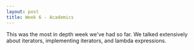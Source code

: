 ```yaml
---
layout: post
title: Week 6 - Academics
---
```


This was the most in depth week we've had so far. We talked extensively about iterators, implementing iterators, and lambda expressions. 
